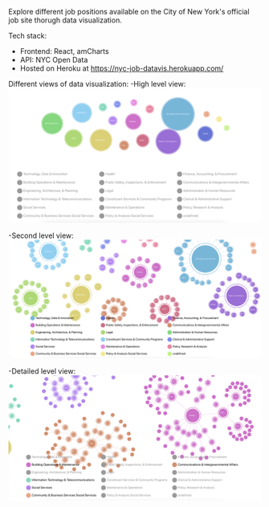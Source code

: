 Explore different job positions available on the City of New York's official job site thorugh data visualization.

Tech stack:

- Frontend: React, amCharts
- API: NYC Open Data
- Hosted on Heroku at https://nyc-job-datavis.herokuapp.com/

Different views of data visualization:
-High level view:
![](/public/HighLevel.png)

-Second level view:
![](/public/SecondLevel.png)

-Detailed level view:
![](/public/DetailedLevel.png)
